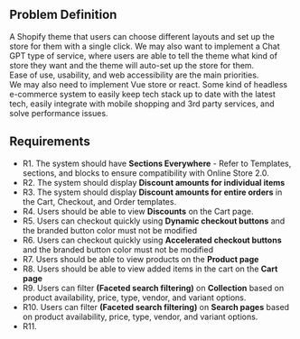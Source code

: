 ## Problem Definition

A Shopify theme that users can choose different layouts and set up the store for them with a single click.
We may also want to implement a Chat GPT type of service, where users are able to tell the theme what kind of store they want and the theme will auto-set up the store for them.
<br>
Ease of use, usability, and web accessibility are the main priorities.
<br>
We may also need to implement Vue store or react. Some kind of headless e-commerce system to easily keep tech stack up to date with the latest tech, easily integrate with mobile shopping and 3rd party services, and solve performance issues.

## Requirements

- R1. The system should have **Sections Everywhere** - Refer to Templates, sections, and blocks to ensure compatibility with Online Store 2.0.
- R2. The system should display **Discount amounts for individual items**
- R3. The system should display **Discount amounts for entire orders** in the Cart, Checkout, and Order templates.
- R4. Users should be able to view **Discounts** on the Cart page.
- R5. Users can checkout quickly using **Dynamic checkout buttons** and the branded button color must not be modified
- R6. Users can checkout quickly using **Accelerated checkout buttons** and the branded button color must not be modified
- R7. Users should be able to view products on the **Product page**
- R8. Users should be able to view added items in the cart on the **Cart page**
- R9. Users can filter **(Faceted search filtering)** on **Collection** based on product availability, price, type, vendor, and variant options.
- R10. Users can filter **(Faceted search filtering)** on **Search pages** based on product availability, price, type, vendor, and variant options.
- R11. 
